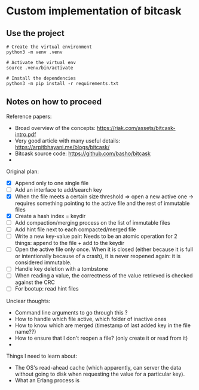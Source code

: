 # Custom implementation of bitcask

## Use the project

```shell
# Create the virtual environment
python3 -m venv .venv

# Activate the virtual env
source .venv/bin/activate

# Install the dependencies
python3 -m pip install -r requirements.txt
```

## Notes on how to proceed

Reference papers:
- Broad overview of the concepts: https://riak.com/assets/bitcask-intro.pdf
- Very good article with many useful details: https://arpitbhayani.me/blogs/bitcask/
- Bitcask source code: https://github.com/basho/bitcask
- 

Original plan:
- [x] Append only to one single file
- [ ] Add an interface to add/search key
- [x] When the file meets a certain size threshold => open a new active one 
  -> requires something pointing to the active file and the rest of immutable files 
- [x] Create a hash index = keydir 
- [ ] Add compaction/merging process on the list of immutable files
- [ ] Add hint file next to each compacted/merged file
- [ ] Write a new key-value pair: Needs to be an atomic operation for 2 things: append to the file + add to the keydir
- [ ] Open the active file only once. When it is closed (either because it is full or intentionally because of a crash), it is never reopened again: it is considered immutable.
- [ ] Handle key deletion with a tombstone
- [ ] When reading a value, the correctness of the value retrieved is checked against the CRC
- [ ] For bootup: read hint files

Unclear thoughts:
- Command line arguments to go through this ?
- How to handle which file active, which folder of inactive ones
- How to know which are merged (timestamp of last added key in the file name??)
- How to ensure that I don't reopen a file? (only create it or read from it)
- 

Things I need to learn about:
- The OS's read-ahead cache (which apparently, can server the data without going to disk when requesting the value for a particular key).
- What an Erlang process is
